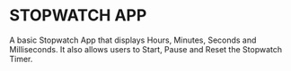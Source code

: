 # STOPWATCH APP
A basic Stopwatch App that displays Hours, Minutes, Seconds and Milliseconds.
It also allows users to Start, Pause and Reset the Stopwatch Timer.
